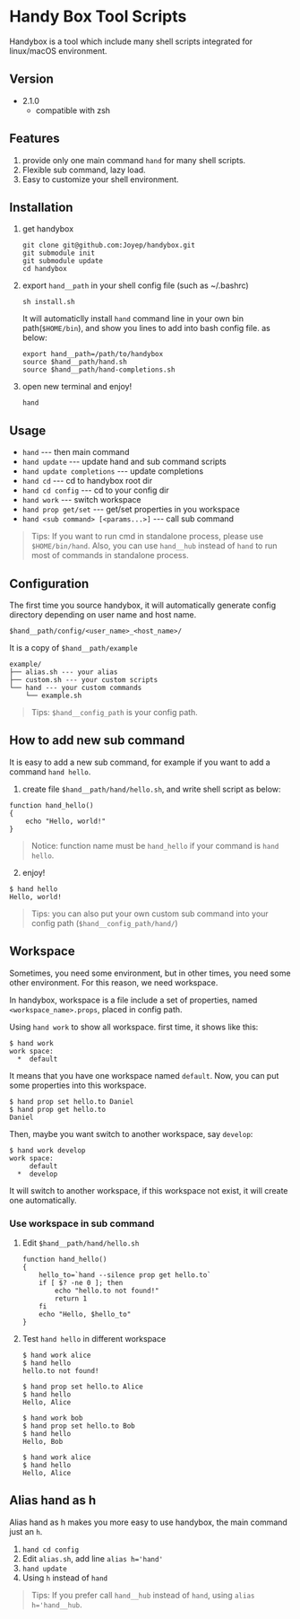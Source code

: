 
# Handy Box Tool Scripts
Handybox is a tool which include many shell scripts integrated for linux/macOS environment.

## Version
* 2.1.0
    * compatible with zsh

## Features
1. provide only one main command `hand` for many shell scripts.
2. Flexible sub command, lazy load.
3. Easy to customize your shell environment.

## Installation
1. get handybox
    ```
    git clone git@github.com:Joyep/handybox.git
    git submodule init
    git submodule update
    cd handybox
    ```
2. export `hand__path` in your shell config file (such as ~/.bashrc)
    ```
    sh install.sh
    ```
    It will automaticlly install `hand` command line in your own bin path(`$HOME/bin`), and show you lines to add into bash config file. as below:

    ```
    export hand__path=/path/to/handybox
    source $hand__path/hand.sh
    source $hand__path/hand-completions.sh
    ```
3. open new terminal and enjoy!
   ```
   hand
   ```

## Usage
* `hand` --- then main command
* `hand update` --- update hand and sub command scripts
* `hand update completions` --- update completions
* `hand cd` --- cd to handybox root dir
* `hand cd config`  --- cd to your config dir
* `hand work` --- switch workspace
* `hand prop get/set` --- get/set properties in you workspace
* `hand <sub command> [<params...>]`  --- call sub command

> Tips: If you want to run cmd in standalone process, please use `$HOME/bin/hand`. Also, you can use `hand__hub` instead of `hand` to run most of commands in standalone process.

## Configuration
The first time you source handybox, it will automatically generate config directory depending on user name and host name.
```
$hand__path/config/<user_name>_<host_name>/
```
It is a copy of `$hand__path/example`
```
example/
├── alias.sh --- your alias
├── custom.sh --- your custom scripts
└── hand --- your custom commands
    └── example.sh
```
> Tips: `$hand__config_path` is your config path.

## How to add new sub command
It is easy to add a new sub command, for example if you want to add a command `hand hello`.
1. create file `$hand__path/hand/hello.sh`, and write shell script as below:
```
function hand_hello()
{
    echo "Hello, world!"
}
```
> Notice: function name must be `hand_hello` if your command is `hand hello`.
2. enjoy!
```
$ hand hello
Hello, world!
```
> Tips: you can also put your own custom sub command into your config path (`$hand__config_path/hand/`)


## Workspace
Sometimes, you need some environment, but in other times, you need some other environment. For this reason, we need workspace.

In handybox, workspace is a file include a set of properties, named `<workspace_name>.props`, placed in config path.

Using `hand work` to show all workspace. first time, it shows like this:
```
$ hand work
work space:
  *  default
```
It means that you have one workspace named `default`. Now, you can put some properties into this workspace.
```
$ hand prop set hello.to Daniel
$ hand prop get hello.to
Daniel
```
Then, maybe you want switch to another workspace, say `develop`:
```
$ hand work develop
work space:
     default
  *  develop
```
It will switch to another workspace, if this workspace not exist, it will create one automatically.

### Use workspace in sub command
1. Edit `$hand__path/hand/hello.sh`
    ```
    function hand_hello()
    {
        hello_to=`hand --silence prop get hello.to`
        if [ $? -ne 0 ]; then
            echo "hello.to not found!"
            return 1
        fi
        echo "Hello, $hello_to"
    }
    ```
2. Test `hand hello` in different workspace
    ```
    $ hand work alice
    $ hand hello
    hello.to not found!

    $ hand prop set hello.to Alice
    $ hand hello
    Hello, Alice

    $ hand work bob
    $ hand prop set hello.to Bob
    $ hand hello
    Hello, Bob

    $ hand work alice
    $ hand hello
    Hello, Alice
    ```



## Alias hand as h
Alias hand as h makes you more easy to use handybox, the main command just an `h`.

1. `hand cd config`
2. Edit `alias.sh`, add line `alias h='hand'`
3. `hand update`
4. Using `h` instead of `hand`

> Tips: If you prefer call `hand__hub` instead of `hand`, using `alias h='hand__hub`.



